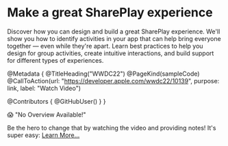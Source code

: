 # Make a great SharePlay experience

Discover how you can design and build a great SharePlay experience. We'll show you how to identify activities in your app that can help bring everyone together — even while they're apart. Learn best practices to help you design for group activities, create intuitive interactions, and build support for different types of experiences.

@Metadata {
   @TitleHeading("WWDC22")
   @PageKind(sampleCode)
   @CallToAction(url: "https://developer.apple.com/wwdc22/10139", purpose: link, label: "Watch Video")

   @Contributors {
      @GitHubUser(<replace this with your GitHub handle>)
   }
}

😱 "No Overview Available!"

Be the hero to change that by watching the video and providing notes! It's super easy:
 [Learn More…](https://wwdcnotes.github.io/WWDCNotes/documentation/wwdcnotes/contributing)

